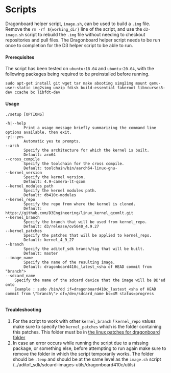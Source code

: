 # Scripts

Dragonboard helper script, `image.sh`, can be used to build a `.img` file. Remove the `rm -rf ${working_dir}` line of the script, and use the `d3-image.sh` script to rebuild the `.img` file without needing to checkout repositories and pull files. The Dragonboard helper script needs to be run once to completion for the D3 helper script to be able to run.

#### Prerequisites
The script has been tested on `ubuntu:18.04` and `ubuntu:20.04`, with the following packages being required to be preinstalled before running.
```
sudo apt-get install git wget tar make abootimg simg2img mount qemu-user-static img2simg unzip fdisk build-essential fakeroot libncurses5-dev ccache bc libfdt-dev
```
#### Usage
```
./setup [OPTIONS]

-h|--help
        Print a usage message briefly summarizing the command line options available, then exit.
-y|--yes
        Automatic yes to prompts.
--arch
        Specify the architecture for which the kernel is built.
        Default: arm64
--cross_compile
        Specify the toolchain for the cross compile.
        Default: toolchain/bin/aarch64-linux-gnu-
--kernel_version
        Specify the kernel version.
        Default: 4.9-camera-lt-qcom
--kernel_modules_path
        Specify the kernel modules path.
        Default: db410c-modules
--kernel_repo
        Specify the repo from where the kernel is cloned.
        Default: https://github.com/D3Engineering/linux_kernel_qcomlt.git
--kernel_branch
        Specify the branch that will be used from kernel_repo.
        Default: d3/release/ov5640_4.9.27
--kernel_patches
        Specify the patches that will be applied to kernel_repo.
        Default: kernel_4_9_27
--branch
        Specify the aditof_sdk branch/tag that will be built.
        Default: master
--image_name
        Specify the name of the resulting image.
        Default: dragonboard410c_latest_<sha of HEAD commit from "branch">
--sdcard_name
	Specify the name of the sdcard device that the image will be DD'ed onto
	Example : sudo /bin/dd if=dragonboard410c_lastest_<sha of HEAD commit from \"branch\"> of=/dev/sdcard_name bs=4M status=progress
	
```
#### Troubleshooting
1. For the script to work with other `kernel_branch` / `kernel_repo` values make sure to specify the `kernel_patches` which is the folder containing this patches. This folder must be in [the linux patches for dragonboard folder](https://github.com/analogdevicesinc/aditof_sdk/tree/master/sdcard-images-utils/dragonboard410c/linux-patches)
2. In case an error occurs while running the script due to a missing package, or something else, before attempting to run again make sure to remove the folder in which the script temporarily works. The folder should be `.temp` and should be at the same level as the `image.sh` script (../aditof_sdk/sdcard-images-utils/dragonboard410c/utils)

